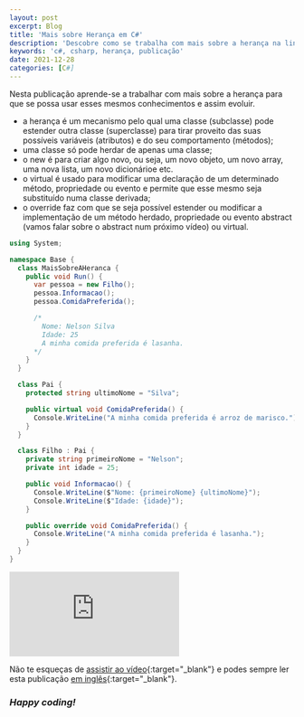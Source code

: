 ```yaml
---
layout: post
excerpt: Blog
title: 'Mais sobre Herança em C#'
description: 'Descobre como se trabalha com mais sobre a herança na linguagem de programação C#. Obtém respostas às tuas dúvidas com a teoria e os exemplos apresentados.'
keywords: 'c#, csharp, herança, publicação'
date: 2021-12-28
categories: [C#]
---
```


Nesta publicação aprende-se a trabalhar com mais sobre a herança para que se possa usar esses mesmos conhecimentos e assim evoluir.

- a herança é um mecanismo pelo qual uma classe (subclasse) pode estender outra classe (superclasse) para tirar proveito das suas possíveis variáveis (atributos) e do seu comportamento (métodos);
- uma classe só pode herdar de apenas uma classe;
- o new é para criar algo novo, ou seja, um novo objeto, um novo array, uma nova lista, um novo dicionárioe etc.
- o virtual é usado para modificar uma declaração de um determinado método, propriedade ou evento e permite que esse mesmo seja substituído numa classe derivada;
- o override faz com que se seja possível estender ou modificar a implementação de um método herdado, propriedade ou evento abstract (vamos falar sobre o abstract num próximo vídeo) ou virtual.

```csharp
using System;

namespace Base {
  class MaisSobreAHeranca {
    public void Run() {
      var pessoa = new Filho();
      pessoa.Informacao();
      pessoa.ComidaPreferida();

      /*
        Nome: Nelson Silva
        Idade: 25
        A minha comida preferida é lasanha.
      */
    }
  }

  class Pai {
    protected string ultimoNome = "Silva";

    public virtual void ComidaPreferida() {
      Console.WriteLine("A minha comida preferida é arroz de marisco.");
    }
  }

  class Filho : Pai {
    private string primeiroNome = "Nelson";
    private int idade = 25;

    public void Informacao() {
      Console.WriteLine($"Nome: {primeiroNome} {ultimoNome}");
      Console.WriteLine($"Idade: {idade}");
    }

    public override void ComidaPreferida() {
      Console.WriteLine("A minha comida preferida é lasanha.");
    }
  }
}
```

<div class="video-container">
  <iframe src="https://www.youtube.com/embed/bGmyHB0Acvw" frameborder="0" allowfullscreen></iframe>
</div>

Não te esqueças de [assistir ao vídeo](https://youtu.be/bGmyHB0Acvw){:target="\_blank"} e podes sempre ler esta publicação [em inglês](https://nelsonsilvadev.com/blog/20211228/more-about-inheritance-in-csharp/){:target="\_blank"}.

### _Happy coding!_
